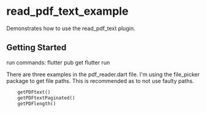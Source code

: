 # read_pdf_text_example

Demonstrates how to use the read_pdf_text plugin.

## Getting Started

run commands:
	flutter pub get
	flutter run

There are three examples in the pdf_reader.dart file. I'm using the file_picker package to get file paths.
This is recommended as to not use faulty paths.

```dart
	getPDFtext()
	getPDFtextPaginated()
	getPDFlength()
```
